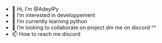 - 👋 Hi, I’m @AdeylPy
- 👀 I’m interested in developpement
- 🌱 I’m currently learning python
- 💞️ I’m looking to collaborate on project dm me on discord ^^
- 📫 How to reach me discord

<!---
AdeylPy/AdeylPy is a ✨ special ✨ repository because its `README.md` (this file) appears on your GitHub profile.
You can click the Preview link to take a look at your changes.
--->
